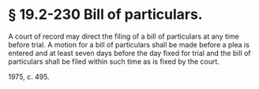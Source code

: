 # § 19.2-230 Bill of particulars.

<p>A court of record may direct the filing of a bill of particulars at any time before trial. A motion for a bill of particulars shall be made before a plea is entered and at least seven days before the day fixed for trial and the bill of particulars shall be filed within such time as is fixed by the court.</p><p>1975, c. 495.</p>